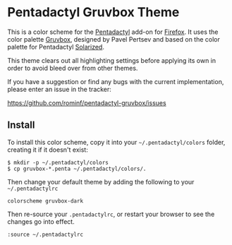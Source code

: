 # Pentadactyl Gruvbox Theme

This is a color scheme for the [Pentadactyl](http://5digits.org/pentadactyl/) add-on
for [Firefox](https://www.mozilla.org/en-US/firefox/fx/). It uses the color palette [Gruvbox](https://github.com/morhetz/gruvbox),
designed by Pavel Pertsev and based on the color palette for Pentadactyl [Solarized](https://github.com/claytron/pentadactyl-solarized).

This theme clears out all highlighting settings before applying its own
in order to avoid bleed over from other themes.

If you have a suggestion or find any bugs with the current
implementation, please enter an issue in the tracker:

https://github.com/rominf/pentadactyl-gruvbox/issues

## Install

To install this color scheme, copy it into your `~/.pentadactyl/colors`
folder, creating it if it doesn't exist:

    $ mkdir -p ~/.pentadactyl/colors
    $ cp gruvbox-*.penta ~/.pentadactyl/colors/.

Then change your default theme by adding the following to your
`~/.pentadactylrc`

    colorscheme gruvbox-dark

Then re-source your `.pentadactylrc`, or restart your browser to see the
changes go into effect.

    :source ~/.pentadactylrc
